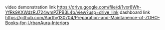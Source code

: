 video demonstration link https://drive.google.com/file/d/1vxr8Wh-YfRk9KXWdzRJ724wmPZPB3L4b/view?usp=drive_link
dashboard link https://github.com/Aarthy130704/Preparation-and-Maintanence-of-ZOHO-Books-for-UrbanAura-Interiors
